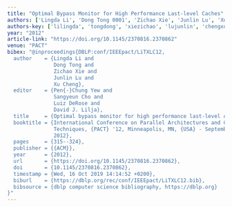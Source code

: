 ```yaml
---
title: "Optimal Bypass Monitor for High Performance Last-level Caches"
authors: ['Lingda Li', 'Dong Tong 0001', 'Zichao Xie', 'Junlin Lu', 'Xu Cheng 0001']
authors-key: ['lilingda', 'tongdong', 'xiezichao', 'lujunlin', 'chengxu']
year: "2012"
article-link: "https://doi.org/10.1145/2370816.2370862"
venue: "PACT"
bibex: "@inproceedings{DBLP:conf/IEEEpact/LiTXLC12,
  author    = {Lingda Li and
               Dong Tong and
               Zichao Xie and
               Junlin Lu and
               Xu Cheng},
  editor    = {Pen{-}Chung Yew and
               Sangyeun Cho and
               Luiz DeRose and
               David J. Lilja},
  title     = {Optimal bypass monitor for high performance last-level caches},
  booktitle = {International Conference on Parallel Architectures and Compilation
               Techniques, {PACT} '12, Minneapolis, MN, {USA} - September 19 - 23,
               2012},
  pages     = {315--324},
  publisher = {{ACM}},
  year      = {2012},
  url       = {https://doi.org/10.1145/2370816.2370862},
  doi       = {10.1145/2370816.2370862},
  timestamp = {Wed, 16 Oct 2019 14:14:52 +0200},
  biburl    = {https://dblp.org/rec/conf/IEEEpact/LiTXLC12.bib},
  bibsource = {dblp computer science bibliography, https://dblp.org}
}"
---
```

